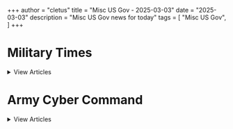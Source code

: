 +++ 
author = "cletus"
title = "Misc US Gov - 2025-03-03"
date = "2025-03-03"
description = "Misc US Gov news for today"
tags = [
    "Misc US Gov",
]
+++

# Military Times

<details>
<summary>View Articles</summary>
<br>

1 - <a href='https://www.google.com/search?q=Transition+GuideOpens+in+new+window' target='_blank' rel='noopener noreferrer'>Search - </a> <a href='https://12ft.io/https://www.militarytimes.com/smr/transition-guide/' target='_blank' rel='noopener noreferrer'>Transition GuideOpens in new window</a>

2 - <a href='https://www.google.com/search?q=Benefits+GuideOpens+in+new+window' target='_blank' rel='noopener noreferrer'>Search - </a> <a href='https://12ft.io/https://www.militarytimes.com/smr/benefits-guide/' target='_blank' rel='noopener noreferrer'>Benefits GuideOpens in new window</a>

3 - <a href='https://www.google.com/search?q=Gear+ScoutOpens+in+new+window' target='_blank' rel='noopener noreferrer'>Search - </a> <a href='https://12ft.io/https://www.militarytimes.com/off-duty/gearscout/' target='_blank' rel='noopener noreferrer'>Gear ScoutOpens in new window</a>

4 - <a href='https://www.google.com/search?q=RSS+FeedsOpens+in+new+window' target='_blank' rel='noopener noreferrer'>Search - </a> <a href='https://12ft.io/https://www.militarytimes.com/m/military-times-rss-feeds/' target='_blank' rel='noopener noreferrer'>RSS FeedsOpens in new window</a>

</details>

# Army Cyber Command

<details>
<summary>View Articles</summary>
<br>

1 - <a href='https://www.google.com/search?q=Military+Movies+%26+Video+Games' target='_blank' rel='noopener noreferrer'>Search - </a> <a href='https://12ft.io/https://breakingdefense.com/tag/army-cyber-command/off-duty/movies-video-games' target='_blank' rel='noopener noreferrer'>Military Movies & Video Games</a>

2 - <a href='https://www.google.com/search?q=Trump+pauses+military+aid+to+Ukraine+after+Oval+Office+blowup' target='_blank' rel='noopener noreferrer'>Search - </a> <a href='https://12ft.io/https://breakingdefense.com/tag/army-cyber-command/pentagon/2025/03/04/trump-pauses-military-aid-to-ukraine-after-oval-office-blowup/' target='_blank' rel='noopener noreferrer'>Trump pauses military aid to Ukraine after Oval Office blowup</a>

3 - <a href='https://www.google.com/search?q=Hegseth+halts+US+offensive+cyberoperations+against+Russia' target='_blank' rel='noopener noreferrer'>Search - </a> <a href='https://12ft.io/https://breakingdefense.com/tag/army-cyber-command/pentagon/2025/03/04/hegseth-halts-us-offensive-cyberoperations-against-russia/' target='_blank' rel='noopener noreferrer'>Hegseth halts US offensive cyberoperations against Russia</a>

4 - <a href='https://www.google.com/search?q=Trump+administration+eases+restrictions+on+military+airstrikes' target='_blank' rel='noopener noreferrer'>Search - </a> <a href='https://12ft.io/https://breakingdefense.com/tag/army-cyber-command/air-warfare/2025/03/03/trump-administration-eases-restrictions-on-military-airstrikes/' target='_blank' rel='noopener noreferrer'>Trump administration eases restrictions on military airstrikes</a>

5 - <a href='https://www.google.com/search?q=First+Black+officer+to+earn+Medal+of+Honor+sacrificed+all+in+Vietnam' target='_blank' rel='noopener noreferrer'>Search - </a> <a href='https://12ft.io/https://breakingdefense.com/tag/army-cyber-command/news/your-military/2025/03/04/first-black-officer-to-earn-medal-of-honor-sacrificed-all-in-vietnam/' target='_blank' rel='noopener noreferrer'>First Black officer to earn Medal of Honor sacrificed all in Vietnam</a>

6 - <a href='https://www.google.com/search?q=New+Army+ammo+facility+to+supply+millions+of+6.8+mm+rounds+annually' target='_blank' rel='noopener noreferrer'>Search - </a> <a href='https://12ft.io/https://breakingdefense.com/tag/army-cyber-command/news/your-army/2025/03/03/new-army-ammo-facility-to-supply-millions-of-68-mm-rounds-annually/' target='_blank' rel='noopener noreferrer'>New Army ammo facility to supply millions of 6.8 mm rounds annually</a>

7 - <a href='https://www.google.com/search?q=After+review%2C+VA+scales+back+plans+for+contract+cancellations' target='_blank' rel='noopener noreferrer'>Search - </a> <a href='https://12ft.io/https://breakingdefense.com/tag/army-cyber-command/veterans/2025/03/03/after-review-va-scales-back-plans-for-contract-cancellations/' target='_blank' rel='noopener noreferrer'>After review, VA scales back plans for contract cancellations</a>

8 - <a href='https://www.google.com/search?q=Hegseth+returns+Army+base+to+Fort+Benning+in+second+naming+reversal' target='_blank' rel='noopener noreferrer'>Search - </a> <a href='https://12ft.io/https://breakingdefense.com/tag/army-cyber-command/news/your-military/2025/03/03/hegseth-returns-army-base-to-fort-benning-in-second-naming-reversal/' target='_blank' rel='noopener noreferrer'>Hegseth returns Army base to Fort Benning in second naming reversal</a>

9 - <a href='https://www.google.com/search?q=US+carrier+arrives+in+South+Korea+after+North+Korea+missile+test' target='_blank' rel='noopener noreferrer'>Search - </a> <a href='https://12ft.io/https://breakingdefense.com/tag/army-cyber-command/news/your-navy/2025/03/03/us-carrier-arrives-in-south-korea-after-north-korea-missile-test/' target='_blank' rel='noopener noreferrer'>US carrier arrives in South Korea after North Korea missile test</a>

10 - <a href='https://www.google.com/search?q=Pentagon+sending+Stryker+brigade%2C+more+troops+to+US-Mexico+border' target='_blank' rel='noopener noreferrer'>Search - </a> <a href='https://12ft.io/https://breakingdefense.com/tag/army-cyber-command/news/your-military/2025/03/03/pentagon-sending-stryker-brigade-more-troops-to-us-mexico-border/' target='_blank' rel='noopener noreferrer'>Pentagon sending Stryker brigade, more troops to US-Mexico border</a>

11 - <a href='https://www.google.com/search?q=Your+2024+Military+Times+Pay+and+Benefits+Guide' target='_blank' rel='noopener noreferrer'>Search - </a> <a href='https://12ft.io/https://breakingdefense.com/tag/army-cyber-command/military-benefits-guide/' target='_blank' rel='noopener noreferrer'>Your 2024 Military Times Pay and Benefits Guide</a>

12 - <a href='https://www.google.com/search?q=What+to+know+for+a+smooth+PCS+move+in+2024' target='_blank' rel='noopener noreferrer'>Search - </a> <a href='https://12ft.io/https://breakingdefense.com/tag/army-cyber-command/pay-benefits/mil-money/2024/04/02/no-snakes-in-couches-what-to-know-for-a-smooth-pcs-move-in-2024/' target='_blank' rel='noopener noreferrer'>What to know for a smooth PCS move in 2024</a>

13 - <a href='https://www.google.com/search?q=The+tiny+Japanese+island+militarizing+on+Taiwan%E2%80%99s+doorstep' target='_blank' rel='noopener noreferrer'>Search - </a> <a href='https://12ft.io/https://breakingdefense.com/tag/army-cyber-command/global/asia-pacific/2025/02/28/the-tiny-japanese-island-militarizing-on-taiwans-doorstep/' target='_blank' rel='noopener noreferrer'>The tiny Japanese island militarizing on Taiwan’s doorstep</a>

14 - <a href='https://www.google.com/search?q=Troops%2C+veterans+to+see+drop+in+life+insurance+costs' target='_blank' rel='noopener noreferrer'>Search - </a> <a href='https://12ft.io/https://breakingdefense.com/tag/army-cyber-command/pay-benefits/mil-money/2025/02/27/troops-veterans-to-see-drop-in-life-insurance-costs/' target='_blank' rel='noopener noreferrer'>Troops, veterans to see drop in life insurance costs</a>

15 - <a href='https://www.google.com/search?q=Gene+Hackman%2C+Oscar-winning+actor+and+Marine+veteran%2C+dies+at+95' target='_blank' rel='noopener noreferrer'>Search - </a> <a href='https://12ft.io/https://breakingdefense.com/tag/army-cyber-command/off-duty/military-culture/2025/02/27/gene-hackman-oscar-winning-actor-and-marine-veteran-dies-at-95/' target='_blank' rel='noopener noreferrer'>Gene Hackman, Oscar-winning actor and Marine veteran, dies at 95</a>

16 - <a href='https://www.google.com/search?q=Military+spouses+still+face+confusion+in+federal+return-to-office+rule' target='_blank' rel='noopener noreferrer'>Search - </a> <a href='https://12ft.io/https://breakingdefense.com/tag/army-cyber-command/pay-benefits/mil-money/2025/02/26/military-spouses-still-face-confusion-in-federal-return-to-office-rule/' target='_blank' rel='noopener noreferrer'>Military spouses still face confusion in federal return-to-office rule</a>

17 - <a href='https://www.google.com/search?q=Ending+military+diversity+efforts+will+cost+us+talent+and+readiness' target='_blank' rel='noopener noreferrer'>Search - </a> <a href='https://12ft.io/https://breakingdefense.com/tag/army-cyber-command/opinion/2025/02/21/ending-military-diversity-efforts-will-cost-us/' target='_blank' rel='noopener noreferrer'>Ending military diversity efforts will cost us talent and readiness</a>

18 - <a href='https://www.google.com/search?q=The+US+must+reform+an+arms+sales+process+that+invites+dawdling' target='_blank' rel='noopener noreferrer'>Search - </a> <a href='https://12ft.io/https://breakingdefense.com/tag/army-cyber-command/opinion/2025/02/19/the-us-must-reform-an-arms-sales-process-that-invites-dawdling/' target='_blank' rel='noopener noreferrer'>The US must reform an arms sales process that invites dawdling</a>

19 - <a href='https://www.google.com/search?q=Tricare+snafus+cause+medical+shortfalls+for+military+families' target='_blank' rel='noopener noreferrer'>Search - </a> <a href='https://12ft.io/https://breakingdefense.com/tag/army-cyber-command/pay-benefits/military-benefits/health-care/2025/02/19/tricare-snafus-cause-medical-shortfalls-for-military-families/' target='_blank' rel='noopener noreferrer'>Tricare snafus cause medical shortfalls for military families</a>

20 - <a href='https://www.google.com/search?q=Spending%2C+troops+and+Asia%3A+three+ideas+for+Europe+to+stabilize+NATO' target='_blank' rel='noopener noreferrer'>Search - </a> <a href='https://12ft.io/https://breakingdefense.com/tag/army-cyber-command/opinion/2025/02/18/spending-troops-and-asia-three-ideas-for-europe-to-stabilize-nato/' target='_blank' rel='noopener noreferrer'>Spending, troops and Asia: three ideas for Europe to stabilize NATO</a>

21 - <a href='https://www.google.com/search?q=What+the+Pentagon+might+learn+from+Ukraine+about+fielding+new+tech' target='_blank' rel='noopener noreferrer'>Search - </a> <a href='https://12ft.io/https://breakingdefense.com/tag/army-cyber-command/opinion/2025/02/14/what-the-pentagon-might-learn-from-ukraine-about-fielding-new-tech/' target='_blank' rel='noopener noreferrer'>What the Pentagon might learn from Ukraine about fielding new tech</a>

22 - <a href='https://www.google.com/search?q=Life+of+pie%3A+Soldier+charged+with+loan+fraud+in+bakery+boondoggle' target='_blank' rel='noopener noreferrer'>Search - </a> <a href='https://12ft.io/https://breakingdefense.com/tag/army-cyber-command/off-duty/military-culture/2024/12/06/life-of-pie-soldier-charged-with-loan-fraud-in-bakery-boondoggle/' target='_blank' rel='noopener noreferrer'>Life of pie: Soldier charged with loan fraud in bakery boondoggle</a>

23 - <a href='https://www.google.com/search?q=Marine+lights+candles+for+romantic+hotel+surprise%2C+sets+room+on+fire' target='_blank' rel='noopener noreferrer'>Search - </a> <a href='https://12ft.io/https://breakingdefense.com/tag/army-cyber-command/news/your-military/2024/11/27/marine-lights-candles-for-romantic-hotel-surprise-sets-room-on-fire/' target='_blank' rel='noopener noreferrer'>Marine lights candles for romantic hotel surprise, sets room on fire</a>

24 - <a href='https://www.google.com/search?q=Did+a+US+F-22+shoot+down+a+UFO%3F+Photo+of+aerial+object+adds+to+mystery' target='_blank' rel='noopener noreferrer'>Search - </a> <a href='https://12ft.io/https://breakingdefense.com/tag/army-cyber-command/news/your-military/2024/09/26/did-a-us-f-22-shoot-down-a-ufo-photo-of-aerial-object-adds-to-mystery/' target='_blank' rel='noopener noreferrer'>Did a US F-22 shoot down a UFO? Photo of aerial object adds to mystery</a>

25 - <a href='https://www.google.com/search?q=Air+Force+Falcons+unveil+glorious+AFSOC-themed+football+unis' target='_blank' rel='noopener noreferrer'>Search - </a> <a href='https://12ft.io/https://breakingdefense.com/tag/army-cyber-command/news/your-air-force/2024/08/14/air-force-falcons-unveil-glorious-afsoc-themed-football-unis/' target='_blank' rel='noopener noreferrer'>Air Force Falcons unveil glorious AFSOC-themed football unis</a>

26 - <a href='https://www.google.com/search?q=Meal%2C+Ready-to-Bulk%3F+Pentagon+urged+to+add+creatine+to+MREs' target='_blank' rel='noopener noreferrer'>Search - </a> <a href='https://12ft.io/https://breakingdefense.com/tag/army-cyber-command/news/your-military/2024/07/11/meal-ready-to-bulk-pentagon-urged-to-add-creatine-to-mres/' target='_blank' rel='noopener noreferrer'>Meal, Ready-to-Bulk? Pentagon urged to add creatine to MREs</a>

27 - <a href='https://www.google.com/search?q=Good+Lord%2C+the+head+of+U.S.+2nd+Fleet+is+a+PT+stud' target='_blank' rel='noopener noreferrer'>Search - </a> <a href='https://12ft.io/https://breakingdefense.com/tag/army-cyber-command/news/your-navy/2024/06/07/good-lord-the-head-of-us-2nd-fleet-is-a-pt-stud/' target='_blank' rel='noopener noreferrer'>Good Lord, the head of U.S. 2nd Fleet is a PT stud</a>

28 - <a href='https://www.google.com/search?q=A+personal+account+of+a+paratrooper+who+jumped+into+Normandy+on+D-Day' target='_blank' rel='noopener noreferrer'>Search - </a> <a href='https://12ft.io/https://breakingdefense.com/tag/army-cyber-command/news/your-military/2024/06/06/a-personal-account-of-a-paratrooper-who-jumped-into-normandy-on-d-day/' target='_blank' rel='noopener noreferrer'>A personal account of a paratrooper who jumped into Normandy on D-Day</a>

29 - <a href='https://www.google.com/search?q=Chinese+Jody+hit+with+jail+time+after+stealing+military+spouse' target='_blank' rel='noopener noreferrer'>Search - </a> <a href='https://12ft.io/https://breakingdefense.com/tag/army-cyber-command/off-duty/military-culture/2024/02/22/chinese-jody-hit-with-jail-time-after-stealing-military-spouse/' target='_blank' rel='noopener noreferrer'>Chinese Jody hit with jail time after stealing military spouse</a>

30 - <a href='https://www.google.com/search?q=ChatGPT-val%3A+Sailor+claims+AI+helped+write+annual+performance+eval' target='_blank' rel='noopener noreferrer'>Search - </a> <a href='https://12ft.io/https://breakingdefense.com/tag/army-cyber-command/news/your-military/2024/02/20/chatgpt-val-sailor-claims-ai-helped-write-annual-performance-eval/' target='_blank' rel='noopener noreferrer'>ChatGPT-val: Sailor claims AI helped write annual performance eval</a>

31 - <a href='https://www.google.com/search?q=Passenger+absolved+of+in-flight+bomb+hoax+that+prompted+F-18+response' target='_blank' rel='noopener noreferrer'>Search - </a> <a href='https://12ft.io/https://breakingdefense.com/tag/army-cyber-command/off-duty/military-culture/2024/01/30/passenger-absolved-of-in-flight-bomb-hoax-that-prompted-f-18-response/' target='_blank' rel='noopener noreferrer'>Passenger absolved of in-flight bomb hoax that prompted F-18 response</a>

32 - <a href='https://www.google.com/search?q=Firings+and+spending+cuts+loom+at+the+Pentagon+%7C+Defense+News+Weekly+Full+Episode+2.29.25' target='_blank' rel='noopener noreferrer'>Search - </a> <a href='https://12ft.io/https://breakingdefense.com/tag/army-cyber-command/video/2025/02/28/firings-and-spending-cuts-loom-at-the-pentagon-defense-news-weekly-full-episode-22925/' target='_blank' rel='noopener noreferrer'>Firings and spending cuts loom at the Pentagon | Defense News Weekly Full Episode 2.29.25</a>

33 - <a href='https://www.google.com/search?q=What%E2%80%99s+the+difference+between+private+and+federal+student+loans%3F++%E2%80%94+Money+Minute' target='_blank' rel='noopener noreferrer'>Search - </a> <a href='https://12ft.io/https://breakingdefense.com/tag/army-cyber-command/video/2025/03/03/whats-the-difference-between-private-and-federal-student-loans-money-minute/' target='_blank' rel='noopener noreferrer'>What’s the difference between private and federal student loans?  — Money Minute</a>

34 - <a href='https://www.google.com/search?q=What+might+budget+cuts+at+the+Pentagon+look+like%3F' target='_blank' rel='noopener noreferrer'>Search - </a> <a href='https://12ft.io/https://breakingdefense.com/tag/army-cyber-command/video/2025/02/28/what-might-budget-cuts-at-the-pentagon-look-like/' target='_blank' rel='noopener noreferrer'>What might budget cuts at the Pentagon look like?</a>

35 - <a href='https://www.google.com/search?q=Peering+into+the+future+of+changes+at+the+Pentagon' target='_blank' rel='noopener noreferrer'>Search - </a> <a href='https://12ft.io/https://breakingdefense.com/tag/army-cyber-command/video/2025/02/28/peering-into-the-future-of-changes-at-the-pentagon/' target='_blank' rel='noopener noreferrer'>Peering into the future of changes at the Pentagon</a>

36 - <a href='https://www.google.com/search?q=A+raft+of+personnel+changes+sweeps+the+Pentagon' target='_blank' rel='noopener noreferrer'>Search - </a> <a href='https://12ft.io/https://breakingdefense.com/tag/army-cyber-command/video/2025/02/28/a-raft-of-personnel-changes-sweeps-the-pentagon/' target='_blank' rel='noopener noreferrer'>A raft of personnel changes sweeps the Pentagon</a>

37 - <a href='https://www.google.com/search?q=Is+an+%27Iron+Dome%27+the+future+of+strategic+homeland+missile+defense%3F' target='_blank' rel='noopener noreferrer'>Search - </a> <a href='https://12ft.io/https://breakingdefense.com/tag/army-cyber-command/video/2025/02/21/is-an-iron-dome-the-future-of-strategic-homeland-missile-defense/' target='_blank' rel='noopener noreferrer'>Is an 'Iron Dome' the future of strategic homeland missile defense?</a>

38 - <a href='https://www.google.com/search?q=VA+employees+improperly+viewed+health+records+of+both+VP+candidates' target='_blank' rel='noopener noreferrer'>Search - </a> <a href='https://12ft.io/https://breakingdefense.com/tag/army-cyber-command/veterans/2024/10/01/va-employees-improperly-viewed-health-records-of-both-vp-candidates/' target='_blank' rel='noopener noreferrer'>VA employees improperly viewed health records of both VP candidates</a>

39 - <a href='https://www.google.com/search?q=USS+Abraham+Lincoln+to+remain+in+Middle+East+amid+rising+tensions' target='_blank' rel='noopener noreferrer'>Search - </a> <a href='https://12ft.io/https://breakingdefense.com/tag/army-cyber-command/news/your-navy/2024/10/01/uss-abraham-lincoln-to-remain-in-middle-east-amid-rising-tensions/' target='_blank' rel='noopener noreferrer'>USS Abraham Lincoln to remain in Middle East amid rising tensions</a>

40 - <a href='https://www.google.com/search?q=Small-drone+defense+is+next+in+Pentagon%E2%80%99s+Replicator+buying+push' target='_blank' rel='noopener noreferrer'>Search - </a> <a href='https://12ft.io/https://breakingdefense.com/tag/army-cyber-command/pentagon/2024/09/30/small-drone-defense-is-next-in-pentagons-replicator-buying-push/' target='_blank' rel='noopener noreferrer'>Small-drone defense is next in Pentagon’s Replicator buying push</a>

41 - <a href='https://www.google.com/search?q=VA+leaders+in+New+York+accused+of+delaying+critical+medical+visits' target='_blank' rel='noopener noreferrer'>Search - </a> <a href='https://12ft.io/https://breakingdefense.com/tag/army-cyber-command/veterans/2024/09/30/va-leaders-in-new-york-accused-of-delaying-critical-medical-visits/' target='_blank' rel='noopener noreferrer'>VA leaders in New York accused of delaying critical medical visits</a>

42 - <a href='https://www.google.com/search?q=Fewer+vets+will+be+on+the+November+ballot+for+Congress+this+year' target='_blank' rel='noopener noreferrer'>Search - </a> <a href='https://12ft.io/https://breakingdefense.com/tag/army-cyber-command/news/pentagon-congress/2024/09/30/fewer-vets-will-be-on-the-november-ballot-for-congress-this-year/' target='_blank' rel='noopener noreferrer'>Fewer vets will be on the November ballot for Congress this year</a>

43 - <a href='https://www.google.com/search?q=Here+are+all+the+veterans+running+for+Congress+in+2024' target='_blank' rel='noopener noreferrer'>Search - </a> <a href='https://12ft.io/https://breakingdefense.com/tag/army-cyber-command/news/pentagon-congress/2024/09/30/here-are-all-the-veterans-running-for-congress-in-2024/' target='_blank' rel='noopener noreferrer'>Here are all the veterans running for Congress in 2024</a>

44 - <a href='https://www.google.com/search?q=How+your+military+stores+will+be+affected+by+a+looming+port+strike' target='_blank' rel='noopener noreferrer'>Search - </a> <a href='https://12ft.io/https://breakingdefense.com/tag/army-cyber-command/news/your-military/2024/09/27/how-your-military-stores-will-be-affected-by-a-looming-port-strike/' target='_blank' rel='noopener noreferrer'>How your military stores will be affected by a looming port strike</a>

45 - <a href='https://www.google.com/search?q=Lawmakers+demand+answers+over+reports+of+faulty+Navy+ship+welding' target='_blank' rel='noopener noreferrer'>Search - </a> <a href='https://12ft.io/https://breakingdefense.com/tag/army-cyber-command/news/your-navy/2024/09/27/lawmakers-demand-answers-over-reports-of-faulty-navy-ship-welding/' target='_blank' rel='noopener noreferrer'>Lawmakers demand answers over reports of faulty Navy ship welding</a>

46 - <a href='https://www.google.com/search?q=Navy+fires+the+head+of+recruiting+for+San+Antonio%2C+Texas' target='_blank' rel='noopener noreferrer'>Search - </a> <a href='https://12ft.io/https://breakingdefense.com/tag/army-cyber-command/news/your-navy/2024/09/27/navy-fires-the-head-of-recruiting-for-san-antonio-texas/' target='_blank' rel='noopener noreferrer'>Navy fires the head of recruiting for San Antonio, Texas</a>

47 - <a href='https://www.google.com/search?q=VA+unveils+national+over-the-phone+emergency+care+option+for+veterans' target='_blank' rel='noopener noreferrer'>Search - </a> <a href='https://12ft.io/https://breakingdefense.com/tag/army-cyber-command/veterans/2024/09/27/va-unveils-national-over-the-phone-emergency-care-option-for-veterans/' target='_blank' rel='noopener noreferrer'>VA unveils national over-the-phone emergency care option for veterans</a>

48 - <a href='https://www.google.com/search?q=Defense+Health+Agency+director+retires+abruptly' target='_blank' rel='noopener noreferrer'>Search - </a> <a href='https://12ft.io/https://breakingdefense.com/tag/army-cyber-command/news/pentagon-congress/2025/02/28/defense-health-agency-director-retires-abruptly/' target='_blank' rel='noopener noreferrer'>Defense Health Agency director retires abruptly</a>

49 - <a href='https://www.google.com/search?q=Trump+made+up+injury+to+dodge+Vietnam+service%2C+his+former+lawyer+testifies' target='_blank' rel='noopener noreferrer'>Search - </a> <a href='https://12ft.io/https://breakingdefense.com/tag/army-cyber-command/news/pentagon-congress/2019/02/27/trumps-lawyer-no-basis-for-presidents-medical-deferment-from-vietnam/' target='_blank' rel='noopener noreferrer'>Trump made up injury to dodge Vietnam service, his former lawyer testifies</a>

50 - <a href='https://www.google.com/search?q=DOD+civilians+ordered+to+respond+to+%E2%80%98what+did+you+do+last+week%3F%E2%80%99+email' target='_blank' rel='noopener noreferrer'>Search - </a> <a href='https://12ft.io/https://breakingdefense.com/tag/army-cyber-command/news/pentagon-congress/2025/02/28/dod-civilians-ordered-to-respond-to-what-did-you-do-last-week-email/' target='_blank' rel='noopener noreferrer'>DOD civilians ordered to respond to ‘what did you do last week?’ email</a>

51 - <a href='https://www.google.com/search?q=Transgender+troops+will+be+separated+from+military%2C+Pentagon+says' target='_blank' rel='noopener noreferrer'>Search - </a> <a href='https://12ft.io/https://breakingdefense.com/tag/army-cyber-command/news/your-military/2025/02/27/transgender-troops-will-be-separated-from-military-pentagon-says/' target='_blank' rel='noopener noreferrer'>Transgender troops will be separated from military, Pentagon says</a>

52 - <a href='https://www.google.com/search?q=VA+secretary+emphasizes+reforms%2C+accountability+for+federal+workforce' target='_blank' rel='noopener noreferrer'>Search - </a> <a href='https://12ft.io/https://breakingdefense.com/tag/army-cyber-command/veterans/2025/02/24/va-secretary-emphasizes-reforms-accountability-for-federal-workforce/' target='_blank' rel='noopener noreferrer'>VA secretary emphasizes reforms, accountability for federal workforce</a>

53 - <a href='https://www.google.com/search?q=SECRETARY+OF+DEFENSE+PETE+HEGSETH' target='_blank' rel='noopener noreferrer'>Search - </a> <a href='https://12ft.io/https://breakingdefense.com/tag/army-cyber-command/feature/SECDEFHegseth' target='_blank' rel='noopener noreferrer'>SECRETARY OF DEFENSE PETE HEGSETH</a>

54 - <a href='https://www.google.com/search?q=Cpl.+Yasmine+De+La+Rosa' target='_blank' rel='noopener noreferrer'>Search - </a> <a href='https://12ft.io/https://breakingdefense.com/tag/army-cyber-command/portfolio/1726485/yasmine-de-la-rosa' target='_blank' rel='noopener noreferrer'>Cpl. Yasmine De La Rosa</a>

55 - <a href='https://www.google.com/search?q=Petty+Officer+1st+Class+John+Bellino' target='_blank' rel='noopener noreferrer'>Search - </a> <a href='https://12ft.io/https://breakingdefense.com/tag/army-cyber-command/portfolio/1281349/john-bellino' target='_blank' rel='noopener noreferrer'>Petty Officer 1st Class John Bellino</a>

56 - <a href='https://www.google.com/search?q=Airman+1st+Class+Andre+Medina' target='_blank' rel='noopener noreferrer'>Search - </a> <a href='https://12ft.io/https://breakingdefense.com/tag/army-cyber-command/portfolio/1800025/andre-medina' target='_blank' rel='noopener noreferrer'>Airman 1st Class Andre Medina</a>

57 - <a href='https://www.google.com/search?q=Chief+Petty+Officer+Timothy+Black' target='_blank' rel='noopener noreferrer'>Search - </a> <a href='https://12ft.io/https://breakingdefense.com/tag/army-cyber-command/portfolio/1197217/timothy-black' target='_blank' rel='noopener noreferrer'>Chief Petty Officer Timothy Black</a>

</details>

